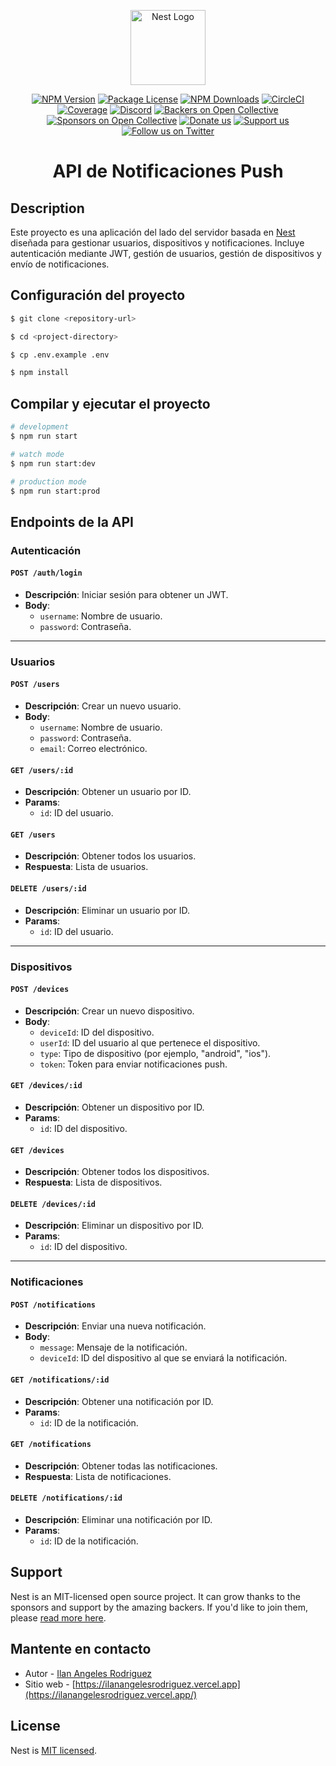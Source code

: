 <p align="center">
  <a href="http://nestjs.com/" target="blank"><img src="https://nestjs.com/img/logo-small.svg" width="120" alt="Nest Logo" /></a>
</p>

[circleci-image]: https://img.shields.io/circleci/build/github/nestjs/nest/master?token=abc123def456
[circleci-url]: https://circleci.com/gh/nestjs/nest


<p align="center">
<a href="https://www.npmjs.com/~nestjscore" target="_blank"><img src="https://img.shields.io/npm/v/@nestjs/core.svg" alt="NPM Version" /></a>
<a href="https://www.npmjs.com/~nestjscore" target="_blank"><img src="https://img.shields.io/npm/l/@nestjs/core.svg" alt="Package License" /></a>
<a href="https://www.npmjs.com/~nestjscore" target="_blank"><img src="https://img.shields.io/npm/dm/@nestjs/common.svg" alt="NPM Downloads" /></a>
<a href="https://circleci.com/gh/nestjs/nest" target="_blank"><img src="https://img.shields.io/circleci/build/github/nestjs/nest/master" alt="CircleCI" /></a>
<a href="https://coveralls.io/github/nestjs/nest?branch=master" target="_blank"><img src="https://coveralls.io/repos/github/nestjs/nest/badge.svg?branch=master#9" alt="Coverage" /></a>
<a href="https://discord.gg/G7Qnnhy" target="_blank"><img src="https://img.shields.io/badge/discord-online-brightgreen.svg" alt="Discord"/></a>
<a href="https://opencollective.com/nest#backer" target="_blank"><img src="https://opencollective.com/nest/backers/badge.svg" alt="Backers on Open Collective" /></a>
<a href="https://opencollective.com/nest#sponsor" target="_blank"><img src="https://opencollective.com/nest/sponsors/badge.svg" alt="Sponsors on Open Collective" /></a>
  <a href="https://paypal.me/kamilmysliwiec" target="_blank"><img src="https://img.shields.io/badge/Donate-PayPal-ff3f59.svg" alt="Donate us"/></a>
    <a href="https://opencollective.com/nest#sponsor"  target="_blank"><img src="https://img.shields.io/badge/Support%20us-Open%20Collective-41B883.svg" alt="Support us"></a>
  <a href="https://twitter.com/nestframework" target="_blank"><img src="https://img.shields.io/twitter/follow/nestframework.svg?style=social&label=Follow" alt="Follow us on Twitter"></a>
</p>
  <!--[![Backers on Open Collective](https://opencollective.com/nest/backers/badge.svg)](https://opencollective.com/nest#backer)
  [![Sponsors on Open Collective](https://opencollective.com/nest/sponsors/badge.svg)](https://opencollective.com/nest#sponsor)-->

<p align="center"><strong><h1 align="center">API de Notificaciones Push</h1></strong></p>

## Description

Este proyecto es una aplicación del lado del servidor basada en [Nest](https://github.com/nestjs/nest)  diseñada para gestionar usuarios, dispositivos y notificaciones. Incluye autenticación mediante JWT, gestión de usuarios, gestión de dispositivos y envío de notificaciones.

## Configuración del proyecto
```bash
$ git clone <repository-url>

$ cd <project-directory>

$ cp .env.example .env

$ npm install
```

## Compilar y ejecutar el proyecto

```bash
# development
$ npm run start

# watch mode
$ npm run start:dev

# production mode
$ npm run start:prod
```

## Endpoints de la API

### Autenticación

#### `POST /auth/login`
- **Descripción**: Iniciar sesión para obtener un JWT.
- **Body**:
    - `username`: Nombre de usuario.
    - `password`: Contraseña.

---

### Usuarios

#### `POST /users`
- **Descripción**: Crear un nuevo usuario.
- **Body**:
    - `username`: Nombre de usuario.
    - `password`: Contraseña.
    - `email`: Correo electrónico.

#### `GET /users/:id`
- **Descripción**: Obtener un usuario por ID.
- **Params**:
    - `id`: ID del usuario.

#### `GET /users`
- **Descripción**: Obtener todos los usuarios.
- **Respuesta**: Lista de usuarios.

#### `DELETE /users/:id`
- **Descripción**: Eliminar un usuario por ID.
- **Params**:
    - `id`: ID del usuario.

---

### Dispositivos

#### `POST /devices`
- **Descripción**: Crear un nuevo dispositivo.
- **Body**:
    - `deviceId`: ID del dispositivo.
    - `userId`: ID del usuario al que pertenece el dispositivo.
    - `type`: Tipo de dispositivo (por ejemplo, "android", "ios").
    - `token`: Token para enviar notificaciones push.

#### `GET /devices/:id`
- **Descripción**: Obtener un dispositivo por ID.
- **Params**:
    - `id`: ID del dispositivo.

#### `GET /devices`
- **Descripción**: Obtener todos los dispositivos.
- **Respuesta**: Lista de dispositivos.

#### `DELETE /devices/:id`
- **Descripción**: Eliminar un dispositivo por ID.
- **Params**:
    - `id`: ID del dispositivo.

---

### Notificaciones

#### `POST /notifications`
- **Descripción**: Enviar una nueva notificación.
- **Body**:
    - `message`: Mensaje de la notificación.
    - `deviceId`: ID del dispositivo al que se enviará la notificación.

#### `GET /notifications/:id`
- **Descripción**: Obtener una notificación por ID.
- **Params**:
    - `id`: ID de la notificación.

#### `GET /notifications`
- **Descripción**: Obtener todas las notificaciones.
- **Respuesta**: Lista de notificaciones.

#### `DELETE /notifications/:id`
- **Descripción**: Eliminar una notificación por ID.
- **Params**:
    - `id`: ID de la notificación.

## Support

Nest is an MIT-licensed open source project. It can grow thanks to the sponsors and support by the amazing backers. If you'd like to join them, please [read more here](https://docs.nestjs.com/support).

## Mantente en contacto

- Autor - [Ilan Angeles Rodriguez](https://linkedin.com/in/ilanangelesrodriguez)
- Sitio web - [https://ilanangelesrodriguez.vercel.app](https://ilanangelesrodriguez.vercel.app/)

## License

Nest is [MIT licensed](https://github.com/nestjs/nest/blob/master/LICENSE).
